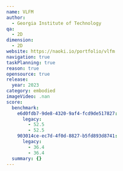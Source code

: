 ```yaml
---
name: VLFM
author:
  - Georgia Institute of Technology
qa:
  - 2D
dimension:
  - 2D
website: https://naoki.io/portfolio/vlfm
navigation: true
taskPlanning: true
reason: true
opensource: true
release:
  year: 2023
category: embodied
imageVideo: .nan
score:
  benchmark:
    e6d0fdb7-9de8-4320-9af4-fcd9de517827:
      legacy:
        - 52.5
        - 52.5
    903014ce-ec7d-4f0d-8827-b5fd893d8741:
      legacy:
        - 36.4
        - 36.4
  summary: {}
---
```

